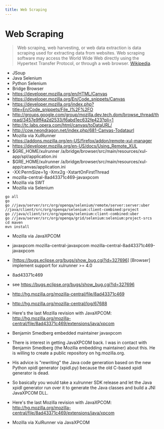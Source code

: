 ```yaml
---
title: Web Scraping
---
```


# Web Scraping

> Web scraping, web harvesting, or web data extraction is data scraping used for extracting data from websites. Web scraping software may access the World Wide Web directly using the Hypertext Transfer Protocol, or through a web browser. [Wikipedia](https://en.wikipedia.org/wiki/Web_scraping).

+ JSoup
+ Java Selenium
+ Python Selenium
+ Bridge Browser
+ https://developer.mozilla.org/en/HTML/Canvas
+ https://developer.mozilla.org/En/Code_snippets/Canvas
+ https://developer.mozilla.org/index.php?title=En/Code_snippets/File_I%2F%2FO
+ http://groups.google.com/group/mozilla.dev.tech.dom/browse_thread/thread/3457e9ff4a2d2533/f6abd1ec632fe423?pli=1
+ http://tc.labs.opera.com/html/canvas/toDataURL/
+ http://cow.neondragon.net/index.php/681-Canvas-Todataurl
+ Mozilla via XulRunner
+ https://addons.mozilla.org/en-US/firefox/addon/remote-xul-manager
+ https://developer.mozilla.org/en-US/docs/Using_Remote_XUL
+ $GRE_HOME/xulrunner /a/bridge/browser/src/main/resources/xul-app/spl/application.ini
+ $GRE_HOME/xulrunner /a/bridge/browser/src/main/resources/xul-app/canvas/application.ini
+ -XX:PermSize=1g -Xmx2g -XstartOnFirstThread
+ mozilla-central-8ad43371c469-javaxpcom
+ Mozilla via SWT
+ Mozilla via Selenium

```
go all
go
go //java/server/src/org/openqa/selenium/remote/server:server:uber //java/client/src/org/openqa/selenium:client-combined:project
go //java/client/src/org/openqa/selenium:client-combined:uber
go //java/server/src/org/openqa/grid/selenium:selenium:project-srcs
cd maven
mvn install
```

+ Mozilla via JavaXPCOM

+ javaxpcom mozilla-central-javaxpcom mozilla-central-8ad43371c469-javaxpcom
+ [https://bugs.eclipse.org/bugs/show_bug.cgi?id=327696] [Browser] implement support for xulrunner >= 4.0
+ 8ad43371c469
+ see https://bugs.eclipse.org/bugs/show_bug.cgi?id=327696
+ http://hg.mozilla.org/mozilla-central/file/8ad43371c469
+ http://hg.mozilla.org/mozilla-central/log/67688
+ Here's the last Mozilla revision with JavaXPCOM: http://hg.mozilla.org/mozilla-central/file/8ad43371c469/extensions/java/xpcom
+ Benjamin Smedberg embedded maintainer javaxpcom
+ There is interest in getting JavaXPCOM back. I was in contact with Benjamin Smedberg (the Mozilla embedding maintainer) about this. He is willing to create a public repository on hg.mozilla.org.
+ His advice is "rewriting" the Java code generation based on the new Python xpidl generator (xpidl.py) because the old C-based xpidl generator is dead.
+ So basically you would take a xulrunner SDK release and let the Java xpidl generator run over it to generate the Java classes and build a JNI JavaXPCOM DLL.
+ Here's the last Mozilla revision with JavaXPCOM: http://hg.mozilla.org/mozilla-central/file/8ad43371c469/extensions/java/xpcom

+ Mozilla via XulRunner via JavaXPCOM
